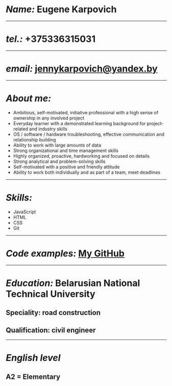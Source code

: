 # ___Name:___ Eugene Karpovich
---
# ___tel.:___ +375336315031
---
# ___email:___ jennykarpovich@yandex.by
---
# ___About me:___
* Ambitious, self-motivated, initiative professional with a high sense of ownership in any involved project
* Everyday learner with a demonstrated learning background for project-related and industry skills
* OS / software / hardware troubleshooting, effective communication and relationship building
* Ability to work with large amounts of data
* Strong organizational and time management
skills
* Highly organized, proactive, hardworking
and focused on details
* Strong analytical and problem-solving skills
* Self-motivated with a positive and friendly
attitude
* Ability to work both individually and as part
of a team, meet deadlines
---
# ___Skills:___
* JavaScript 
* HTML 
* CSS
* Git
---
# ___Code examples:___ [My GitHub](https://www.codewars.com/users/eugenekarpovich)
--- 
# ___Education:___ Belarusian National Technical University
## Speciality: road construction
## Qualification: civil engineer
---
# ___English level___
## A2 = Elementary
